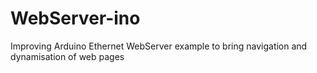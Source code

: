 # WebServer-ino
Improving Arduino Ethernet WebServer example to bring navigation and dynamisation of web pages
